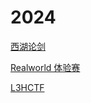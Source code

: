 # 2024

[西湖论剑](https://github.com/0RAYS/WriteUp/tree/main/2024/%E8%A5%BF%E6%B9%96%E8%AE%BA%E5%89%91)

[Realworld 体验赛](https://github.com/0RAYS/WriteUp/tree/main/2024/RealworldCTF)

[L3HCTF](https://github.com/0RAYS/WriteUp/tree/main/2024/L3HCTF)
